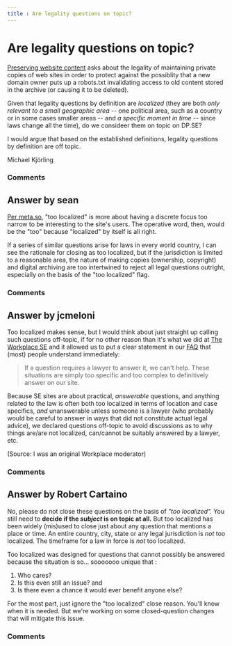 ```yaml
---
title : Are legality questions on topic?
---
```

Are legality questions on topic?
=====================
[Preserving website
content](http://digitalpreservation.stackexchange.com/questions/87/preserving-website-content)
asks about the legality of maintaining private copies of web sites in
order to protect against the possiblity that a new domain owner puts up
a robots.txt invalidating access to old content stored in the archive
(or causing it to be deleted).

Given that legality questions by definition are *localized* (they are
both *only relevant to a small geographic area* -- one political area,
such as a country or in some cases smaller areas -- and *a specific
moment in time* -- since laws change all the time), do we consideer them
on topic on DP.SE?

I would argue that based on the established definitions, legality
questions by definition are off topic.

Michael Kjörling

### Comments ###


Answer by sean
----------------
[Per meta.so](http://meta.stackoverflow.com/q/4818/183032), "too
localized" is more about having a discrete focus too narrow to be
interesting to the site's users. The operative word, then, would be the
"too" because "localized" by itself is all right.

If a series of similar questions arise for laws in every world country,
I can see the rationale for closing as too localized, but if the
jurisdiction is limited to a reasonable area, the nature of making
copies (ownership, copyright) and digital archiving are too intertwined
to reject all legal questions outright, especially on the basis of the
"too localized" flag.

### Comments ###

Answer by jcmeloni
----------------
Too localized makes sense, but I would think about just straight up
calling such questions off-topic, if for no other reason than it's what
we did at [The Workplace SE](http://workplace.stackexchange.com/) and it
allowed us to put a clear statement in our
[FAQ](http://workplace.stackexchange.com/faq) that (most) people
understand immediately:

> If a question requires a lawyer to answer it, we can't help. These
> situations are simply too specific and too complex to definitively
> answer on our site.

Because SE sites are about practical, *answerable* questions, and
anything related to the law is often both too localized in terms of
location and case specifics, *and* unanswerable unless someone is a
lawyer (who probably would be careful to answer in ways that did not
constitute actual legal advice), we declared questions off-topic to
avoid discussions as to why things are/are not localized, can/cannot be
suitably answered by a lawyer, etc.

(Source: I was an original Workplace moderator)

### Comments ###

Answer by Robert Cartaino
----------------
No, please do not close these questions on the basis of *"too
localized".* You still need to **decide if the *subject* is on topic at
all.** But too localized has been widely (mis)used to close just about
any question that mentions a place or time. An entire country, city,
state or any legal jurisdiction is *not* too localized. The timeframe
for a law in force is *not* too localized.

Too localized was designed for questions that cannot possibly be
answered because the situation is so… sooooooo unique that :

1.  Who cares?
2.  Is this even still an issue? and
3.  Is there even a chance it would ever benefit anyone else?

For the most part, just ignore the "too localized" close reason. You'll
know when it is needed. But we're working on some closed-question
changes that will mitigate this issue.

### Comments ###

